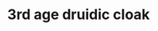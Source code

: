 ---
layout: item
title: 3rd age druidic cloak
item-id: 23345
datatable: true
id: 23345
name: "3rd age druidic cloak"
members: true
lowalch: 80000
highalch: 120000
examine: "A fabulously ancient vine cloak as worn by the druids of old."
monsters:
  - id: 8633
    name: "The Mimic"
    members: true
    combat_level: 186
    wiki_url: "https://oldschool.runescape.wiki/w/The_Mimic"
    drops:
      - quantity: "1"
        rarity: 0.00019069412662090009
    image: "https://oldschool.runescape.wiki/images/thumb/f/f3/The_Mimic.png/250px-The_Mimic.png?b45f4"
---